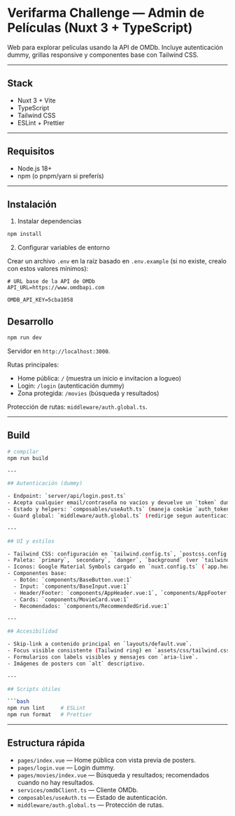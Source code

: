 # Verifarma Challenge — Admin de Películas (Nuxt 3 + TypeScript)

Web para explorar peliculas usando la API de OMDb.
Incluye autenticación dummy, grillas responsive y componentes base con Tailwind CSS.

---

## Stack
- Nuxt 3 + Vite
- TypeScript
- Tailwind CSS
- ESLint + Prettier

---

## Requisitos
- Node.js 18+
- npm (o pnpm/yarn si preferís)

---

## Instalación

1) Instalar dependencias

```bash
npm install
```

2) Configurar variables de entorno

Crear un archivo `.env` en la raíz basado en `.env.example` (si no existe, crealo con estos valores mínimos):

```env
# URL base de la API de OMDb
API_URL=https://www.omdbapi.com

OMDB_API_KEY=5cba1058
```

## Desarrollo

```bash
npm run dev
```

Servidor en `http://localhost:3000`.

Rutas principales:
- Home pública: `/` (muestra un inicio e invitacion a logueo)
- Login: `/login` (autenticación dummy)
- Zona protegida: `/movies` (búsqueda y resultados)

Protección de rutas: `middleware/auth.global.ts`.

---

## Build

```bash
# compilar
npm run build

---

## Autenticación (dummy)

- Endpoint: `server/api/login.post.ts`
- Acepta cualquier email/contraseña no vacíos y devuelve un `token` dummy.
- Estado y helpers: `composables/useAuth.ts` (maneja cookie `auth_token`).
- Guard global: `middleware/auth.global.ts` (redirige segun autenticación; la Home `/` es pública, el resto se protege).

---

## UI y estilos

- Tailwind CSS: configuración en `tailwind.config.ts`, `postcss.config.cjs` y estilos globales en `assets/css/tailwind.css`.
- Paleta: `primary`, `secondary`, `danger`, `background` (ver `tailwind.config.ts`).
- Iconos: Google Material Symbols cargado en `nuxt.config.ts` (`app.head.link`).
- Componentes base:
  - Botón: `components/BaseButton.vue:1`
  - Input: `components/BaseInput.vue:1`
  - Header/Footer: `components/AppHeader.vue:1`, `components/AppFooter.vue:1`
  - Cards: `components/MovieCard.vue:1`
  - Recomendados: `components/RecommendedGrid.vue:1`

---

## Accesibilidad

- Skip‑link a contenido principal en `layouts/default.vue`.
- Focus visible consistente (Tailwind ring) en `assets/css/tailwind.css` y botones.
- Formularios con labels visibles y mensajes con `aria-live`.
- Imágenes de posters con `alt` descriptivo.

---

## Scripts útiles

```bash
npm run lint     # ESLint
npm run format   # Prettier
```

---

## Estructura rápida

- `pages/index.vue` — Home pública con vista previa de posters.
- `pages/login.vue` — Login dummy.
- `pages/movies/index.vue` — Búsqueda y resultados; recomendados cuando no hay resultados.
- `services/omdbClient.ts` — Cliente OMDb.
- `composables/useAuth.ts` — Estado de autenticación.
- `middleware/auth.global.ts` — Protección de rutas.

